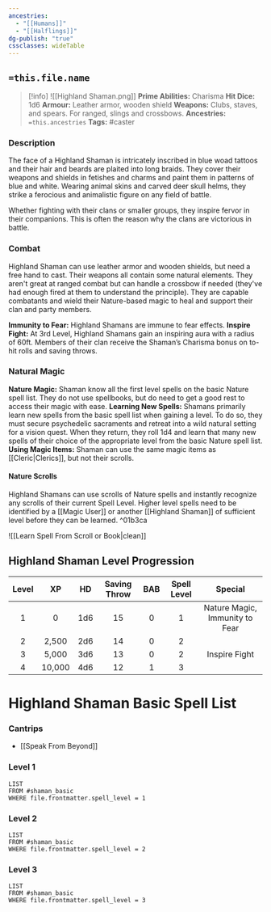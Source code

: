 ```yaml
---
ancestries:
  - "[[Humans]]"
  - "[[Halflings]]"
dg-publish: "true"
cssclasses: wideTable
---
```


## `=this.file.name`

 >[!info]  ![[Highland Shaman.png]]
**Prime Abilities:** Charisma
**Hit Dice:** 1d6
**Armour:**  Leather armor, wooden shield
**Weapons:** Clubs, staves, and spears. For ranged, slings and crossbows.
**Ancestries:** `=this.ancestries`
**Tags:** #caster 


### Description

The face of a Highland Shaman is intricately inscribed in blue woad tattoos and their hair and beards are plaited into long braids. They cover their weapons and shields in fetishes and charms and paint them in patterns of blue and white. Wearing animal skins and carved deer skull helms, they strike a ferocious and animalistic figure on any field of battle.

Whether fighting with their clans or smaller groups, they inspire fervor in their companions. This is often the reason why the clans are victorious in battle.

### Combat

Highland Shaman can use leather armor and wooden shields, but need a free hand to cast. Their weapons all contain some natural elements. They aren't great at ranged combat but can handle a crossbow if needed (they've had enough fired at them to understand the principle). They are capable combatants and wield their Nature-based magic to heal and support their clan and party members.

**Immunity to Fear:** Highland Shamans are immune to fear effects.
**Inspire Fight:** At 3rd Level, Highland Shamans gain an inspiring aura with a radius of 60ft. Members of their clan receive the Shaman’s Charisma bonus on to-hit rolls and saving throws.
  
### Natural Magic

**Nature Magic:** Shaman know all the first level spells on the basic Nature spell list. They do not use spellbooks, but do need to get a good rest to access their magic with ease.
**Learning New Spells:** Shamans primarily learn new spells from the basic spell list when gaining a level. To do so, they must secure psychedelic sacraments and retreat into a wild natural setting for a vision quest. When they return, they roll 1d4 and learn that many new spells of their choice of the appropriate level from the basic Nature spell list.
**Using Magic Items:** Shaman can use the same magic items as [[Cleric|Clerics]], but not their scrolls.

#### Nature Scrolls
Highland Shamans can use scrolls of Nature spells and instantly recognize any scrolls of their current Spell Level. Higher level spells need to be identified by a [[Magic User]] or another [[Highland Shaman]] of sufficient level before they can be learned. ^01b3ca

![[Learn Spell From Scroll or Book|clean]]


  
## Highland Shaman Level Progression

| Level |   XP   | HD  | Saving Throw | BAB | Spell Level |            Special             |
|:-----:|:------:|:---:|:------------:|:---:|:-----------:|:------------------------------:|
|   1   |   0    | 1d6 |      15      |  0  |      1      | Nature Magic, Immunity to Fear |
|   2   | 2,500  | 2d6 |      14      |  0  |      2      |                                |
|   3   | 5,000  | 3d6 |      13      |  0  |      2      |         Inspire Fight          |
|   4   | 10,000 | 4d6 |      12      |  1  |      3      |                                |

# Highland Shaman Basic Spell List

### Cantrips
- [[Speak From Beyond]]

### Level 1
```dataview
LIST
FROM #shaman_basic  
WHERE file.frontmatter.spell_level = 1
```

### Level 2
```dataview
LIST
FROM #shaman_basic
WHERE file.frontmatter.spell_level = 2
```

### Level 3

```dataview
LIST
FROM #shaman_basic
WHERE file.frontmatter.spell_level = 3
```